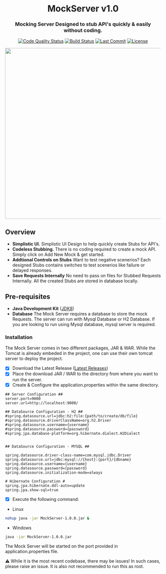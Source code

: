 <h1 align="center">
  Mock<b>Server</b> v1.0
</h1>

<h3 align="center">
Mocking Server Designed to stub API's quickly & easily without coding.
</h3>

<p align="center">
<a href="https://app.codacy.com/project/badge/Grade/6c26825fe51d45b88d540621fa1fb3ce"><img
alt="Code Quality Status"
src="https://app.codacy.com/project/badge/Grade/6c26825fe51d45b88d540621fa1fb3ce"></a>
<a href="https://badge.buildkite.com/89fd29118b2b24957feacf08660308feede6f203301ec0eefa.svg"><img
alt="Build Status"
src="https://badge.buildkite.com/89fd29118b2b24957feacf08660308feede6f203301ec0eefa.svg"></a>
<a href="https://img.shields.io/github/last-commit/krishanchawla/mock-server-v1"><img
alt="Last Commit"
src="https://img.shields.io/github/last-commit/krishanchawla/mock-server-v1"></a>
<a href="https://img.shields.io/badge/License-GPLv3-blue.svg"><img
alt="License"
src="https://img.shields.io/badge/License-GPLv3-blue.svg"></a>
</p>

<p align="center">
<img src="https://user-images.githubusercontent.com/28475979/100535959-672afc00-3243-11eb-8e43-e733dde54b48.JPG" width="550">
</p>

## Overview

- **Simplistic UI.** Simplistic UI Design to help quickly create Stubs for API's.
- **Codeless Stubbing.** There is no coding required to create a mock API. Simply click on Add New Mock & get started.
- **Addtional Controls on Stubs** Want to test negative scenerios? Each designed Stubs contains switches to test scenerios like failure or delayed responses.
- **Save Requests Internally** No need to pass on files for Stubbed Requests Internally. All the created Stubs are stored in database locally.

## Pre-requisites

- **Java Development Kit** ([JDK8](https://www.oracle.com/in/java/technologies/javase/javase-jdk8-downloads.html))
- **Database** The Mock Server requires a database to store the mock Requests. The server can run with Mysql Database or H2 Database. If you are looking to run using Mysql database, mysql server is required.

### Installation

The Mock Server comes in two different packages, JAR & WAR. While the Tomcat is already embeded in the project, one can use their own tomcat server to deploy the project.

- [x] Download the Latest Release ([Latest Releases](https://github.com/krishanchawla/mock-server-v1/releases/))
- [x] Place the download JAR / WAR to the directory from where you want to run the server.
- [x] Create & Configure the application.properties within the same directory.

```
## Server Configuration ##
server.port=9000
server.url=http://localhost:9000/

## DataSource Configuration - H2 ##
#spring.datasource.url=jdbc:h2:file:{path/to/create/db/file}
#spring.datasource.driverClassName=org.h2.Driver
#spring.datasource.username={username}
#spring.datasource.password={password}
#spring.jpa.database-platform=org.hibernate.dialect.H2Dialect


## DataSource Configuration - MYSQL ##

spring.datasource.driver-class-name=com.mysql.jdbc.Driver
spring.datasource.url=jdbc:mysql://{host}:{port}/{dbname}
spring.datasource.username={username}
spring.datasource.password={password}
spring.datasource.initialization-mode=always

# Hibernate Configuration #
spring.jpa.hibernate.ddl-auto=update
spring.jpa.show-sql=true

```

- [x] Execute the following command:

- Linux
```sh
nohup java -jar MockServer-1.0.0.jar &
```

- Windows
```sh
java -jar MockServer-1.0.0.jar
```

The Mock Server will be started on the port provided in application.properties file.

⚠️ While it is the most recent codebase, there may be issues! In such cases, please raise an issue. It is also not recommended to run this as root.
